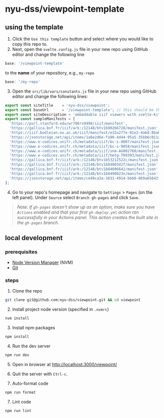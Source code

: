 # nyu-dss/viewpoint-template

## using the template

1. Click the `Use this template` button and select where you would like to copy this repo to.
2. Next, open the `svelte.config.js` file in your new repo using GitHub editor and change the following line
  ``` js
  base: '/viewpoint-template'
  ```
  to the **name** of your repository, e.g., `my-repo`
  ``` js
  base: '/my-repo'
  ```
3. Open the `src/lib/vars/constants.js` file in your new repo using GitHub editor and change the following lines:
  ``` js
  export const siteTitle 	= 'nyu-dss/viewpoint';
  export const baseUrl		= '/viewpoint-template'; // this should be the same as your repo too, e.g., '/my-repo'
  export const siteDescription = 'embeddable iiif viewers with svelte-kit';
  export const sampleManifests = [
  	'https://purl.stanford.edu/wr796rv9498/iiif/manifest',
  	'https://gallica.bnf.fr/iiif/ark:/12148/btv1b90266728/manifest.json',
  	'https://iiif.bodleian.ox.ac.uk/iiif/manifest/e32a277e-91e2-4a6d-8ba6-cc4bad230410.json',
  	'https://jsonstorage.net/api/items/1a6e2d6e-fa90-4d44-95a5-35bb6c011aa2',
  	'https://www.e-codices.unifr.ch/metadata/iiif/bc-s-0007/manifest.json',
  	'https://www.e-codices.unifr.ch/metadata/iiif/bc-s-0058/manifest.json',
  	'https://www.e-codices.unifr.ch/metadata/iiif/snm-AG002760/manifest.json',
  	'https://www.e-codices.unifr.ch/metadata/iiif/hmtg-T09393/manifest.json',
  	'https://gallica.bnf.fr/iiif/ark:/12148/btv1b53212522c/manifest.json',
  	'https://gallica.bnf.fr/iiif/ark:/12148/btv1b8400342f/manifest.json',
  	'https://gallica.bnf.fr/iiif/ark:/12148/btv1b84006642/manifest.json',
  	'https://gallica.bnf.fr/iiif/ark:/12148/btv1b8490923n/manifest.json',
  	'https://jsonstorage.net/api/items/ce49ca3a-3031-4914-bb60-069a65642f9f'
  ];
  ```
4. Go to your repo's homepage and navigate to `Settings` > `Pages` (on the left panel). Under `Source` select `Branch gh-pages` and click `Save`.

> *Note: If `gh-pages` doesn't show up as an option, make sure you have `Actions` enabled and that your first `gh-deploy.yml` action ran successfully in your Actions panel. This action creates the built site in the `gh-pages` branch.*

## local development

### prerequisites

- [Node Version Manager](https://github.com/nvm-sh/nvm#installing-and-updating) (NVM)
- [Git](https://git-scm.com/downloads)

### steps

1. Clone the repo

```sh
git clone git@github.com:nyu-dss/viewpoint.git && cd viewpoint
```

2. Install project node version (specified in `.nvmrc`)

```sh
nvm install
```

3. Install npm packages

```sh
npm install
```

4. Run the dev server

```sh
npm run dev
```

5. Open in browser at [http://localhost:3000/viewpoint/](http://localhost:3000/viewpoint/)

6. Quit the server with `Ctrl-c`.

7. Auto-format code

```sh
npm run format
```

7. Lint code

```sh
npm run lint
```
